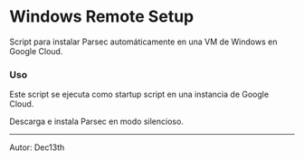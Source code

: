 # Windows Remote Setup

Script para instalar Parsec automáticamente en una VM de Windows en Google Cloud.

### Uso

Este script se ejecuta como startup script en una instancia de Google Cloud.

Descarga e instala Parsec en modo silencioso.

---

Autor: Dec13th
